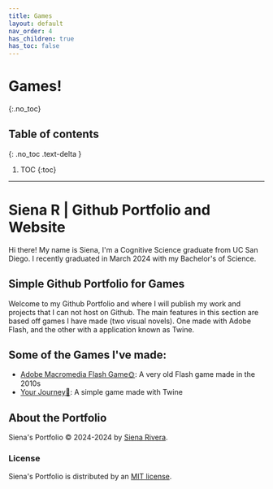 ```yaml
---
title: Games
layout: default
nav_order: 4
has_children: true
has_toc: false
---
```


# Games!
{:.no_toc}

## Table of contents
{: .no_toc .text-delta }

1. TOC
{:toc}

---

# Siena R | Github Portfolio and Website
Hi there! My name is Siena, I'm a Cognitive Science graduate from UC San Diego. I recently graduated in March 2024 with my Bachelor's of Science.

## Simple Github Portfolio for Games
Welcome to my Github Portfolio and where I will publish my work and projects that I can not host on Github. The main features in this section are based off games I have made (two visual novels). One made with Adobe Flash, and the other with a application known as Twine.

## Some of the Games I've made:
- [Adobe Macromedia Flash Game🌞](https://bellaingenue.github.io/docs/games/gchildren/flashgame/flashgame.html): A very old Flash game made in the 2010s
- [Your Journey🤍](https://bellaingenue.github.io/docs/games/gchildren/yourjourney/yourjourney.html): A simple game made with Twine

## About the Portfolio
Siena's Portfolio &copy; 2024-2024 by [Siena Rivera](https://sienasrivera.website).

### License
Siena's Portfolio is distributed by an [MIT license](https://github.com/bellaingenue/bellaingenue.github.io/LICENSE).
